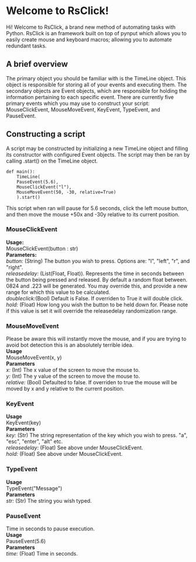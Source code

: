 # Welcome to RsClick!

Hi! Welcome to RsClick, a brand new method of automating tasks with Python. RsClick is an framework built on top of pynput which allows you to easily create mouse and keyboard macros; allowing you to automate redundant tasks. 

## A brief overview
The primary object you should be familiar with is the TimeLine object. This object is responsible for storing all of your events and executing them. 
The secondary objects are Event objects, which are responsible for holding the information pertaining to each specific event. There are currently five primary events which you may use to construct your script: MouseClickEvent, MouseMoveEvent, KeyEvent, TypeEvent, and PauseEvent. 

## Constructing a script
A script may be constructed by initializing a new TimeLine object and filling its constructor with configured Event objects. The script may then be ran by calling .start() on the TimeLine object.  
```
def main():
	TimeLine(
	PauseEvent(5.6),
	MouseClickEvent("l"),
	MouseMoveEvent(50, -30, relative=True)
	).start()
```

This script when ran will pause for 5.6 seconds, click the left mouse button, and then move the mouse +50x and -30y relative to its current position. 

### MouseClickEvent  
**Usage:**  
MouseClickEvent(button : str)  
**Parameters:**  
*button:* (String) The button you wish to press. Options are: "l", "left", "r", and "right".  
*releasedelay:* (List(Float, Float)). Represents the time in seconds between the button being pressed and released. By default a random float between. 0824 and .223 will be generated. You may override this, and provide a new range for which this value to be calculated.  
*doubleclick:*(Bool) Default is False. If overriden to True it will double click.  
*hold:* (Float) How long you wish the button to be held down for. Please note if this value is set it will override the releasedelay randomization range.  
### MouseMoveEvent  
Please be aware this will instantly move the mouse, and if you are trying to avoid bot detection this is an absolutely terrible idea.  
**Usage**  
MouseMoveEvent(x, y)  
**Parameters**  
*x:* (Int) The x value of the screen to move the mouse to.  
*y:* (Int) The y value of the screen to move the mouse to.  
*relative:* (Bool) Defaulted to false. If overriden to true the mouse will be moved by x and y relative to the current position.  
### KeyEvent  
**Usage**  
KeyEvent(key)  
**Parameters**  
*key:* (Str) The string representation of the key which you wish to press. "a", "esc", "enter", "alt" etc.  
*releasedelay:* (Float) See above under MouseClickEvent.  
*hold:* (Float) See above under MouseClickEvent.  
### TypeEvent  
**Usage**  
TypeEvent("Message")  
**Parameters**  
*str:* (Str) The string you wish typed.   
### PauseEvent  
Time in seconds to pause execution.  
**Usage**  
PauseEvent(5.6)  
**Parameters**  
*time:* (Float) Time in seconds.



